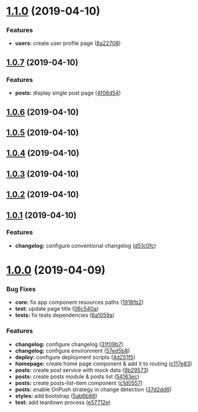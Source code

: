 <a name="1.1.0"></a>
# [1.1.0](https://github.com/pawtwa/angular-test-facebook/compare/v1.0.7...v1.1.0) (2019-04-10)


### Features

* **users:** create user profile page ([8a22708](https://github.com/pawtwa/angular-test-facebook/commit/8a22708))



<a name="1.0.7"></a>
## [1.0.7](https://github.com/pawtwa/angular-test-facebook/compare/v1.0.6...v1.0.7) (2019-04-10)


### Features

* **posts:** display single post page ([4f06d54](https://github.com/pawtwa/angular-test-facebook/commit/4f06d54))



<a name="1.0.6"></a>
## [1.0.6](https://github.com/pawtwa/angular-test-facebook/compare/v1.0.5...v1.0.6) (2019-04-10)



<a name="1.0.5"></a>
## [1.0.5](https://github.com/pawtwa/angular-test-facebook/compare/v1.0.4...v1.0.5) (2019-04-10)



<a name="1.0.4"></a>
## [1.0.4](https://github.com/pawtwa/angular-test-facebook/compare/v1.0.3...v1.0.4) (2019-04-10)



<a name="1.0.3"></a>
## [1.0.3](https://github.com/pawtwa/angular-test-facebook/compare/v1.0.2...v1.0.3) (2019-04-10)



<a name="1.0.2"></a>
## [1.0.2](https://github.com/pawtwa/angular-test-facebook/compare/v1.0.1...v1.0.2) (2019-04-10)



<a name="1.0.1"></a>
## [1.0.1](https://github.com/pawtwa/angular-test-facebook/compare/v1.0.0...v1.0.1) (2019-04-10)


### Features

* **changelog:** configure conventional changelog ([d51c0fc](https://github.com/pawtwa/angular-test-facebook/commit/d51c0fc))



<a name="1.0.0"></a>
# [1.0.0](https://github.com/pawtwa/angular-test-facebook/compare/57ed5b8...v1.0.0) (2019-04-09)


### Bug Fixes

* **core:** fix app component resources paths ([1918fb2](https://github.com/pawtwa/angular-test-facebook/commit/1918fb2))
* **test:** update page title ([06c540a](https://github.com/pawtwa/angular-test-facebook/commit/06c540a))
* **tests:** fix tests dependencies ([6a1059a](https://github.com/pawtwa/angular-test-facebook/commit/6a1059a))


### Features

* **changelog:** configure changelog ([31f09b7](https://github.com/pawtwa/angular-test-facebook/commit/31f09b7))
* **changelog:** configure environment ([57ed5b8](https://github.com/pawtwa/angular-test-facebook/commit/57ed5b8))
* **deploy:** configure deployment scripts ([4d251f5](https://github.com/pawtwa/angular-test-facebook/commit/4d251f5))
* **homepage:** create home page component & add it to routing ([c117e83](https://github.com/pawtwa/angular-test-facebook/commit/c117e83))
* **posts:** create post service with mock data ([9b29573](https://github.com/pawtwa/angular-test-facebook/commit/9b29573))
* **posts:** create posts module & posts list ([54183ec](https://github.com/pawtwa/angular-test-facebook/commit/54183ec))
* **posts:** create posts-list-item component ([c1d0557](https://github.com/pawtwa/angular-test-facebook/commit/c1d0557))
* **posts:** enable OnPush strategy in change detection ([37d2dd6](https://github.com/pawtwa/angular-test-facebook/commit/37d2dd6))
* **styles:** add bootstrap ([5ab6b88](https://github.com/pawtwa/angular-test-facebook/commit/5ab6b88))
* **test:** add teardown process ([e57712e](https://github.com/pawtwa/angular-test-facebook/commit/e57712e))



